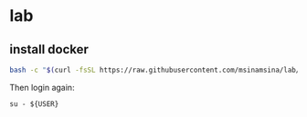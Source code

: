 # lab

## install docker
```bash
bash -c "$(curl -fsSL https://raw.githubusercontent.com/msinamsina/lab/main/Docker/install-docker-and-docker-compose.sh)"
```

Then login again:

```
su - ${USER}
```